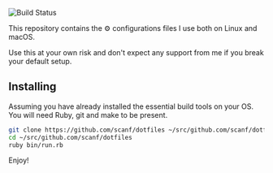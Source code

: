 ![Build Status](https://github.com/aalemayhu/dotfiles/actions/workflows/dockerimage.yml/badge.svg)

This repository contains the ⚙️ configurations files I use both on Linux and
macOS.

Use this at your own risk and don't expect any support from me if you break
your default setup.

## Installing

Assuming you have already installed the essential build tools on your OS. You will need Ruby, git and make to be present.

```sh
git clone https://github.com/scanf/dotfiles ~/src/github.com/scanf/dotfiles
cd ~/src/github.com/scanf/dotfiles
ruby bin/run.rb
```

Enjoy!